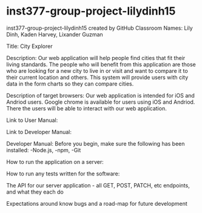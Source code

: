 # inst377-group-project-lilydinh15
inst377-group-project-lilydinh15 created by GitHub Classroom
Names: Lily Dinh, Kaden Harvey, Lixander Guzman

Title: City Explorer

Description: Our web application will help people find cities that fit their living standards. The people who will benefit from this application are those who are looking for a new city to live in or visit and want to compare it to their current location and others. This system will provide users with city data in the form charts so they can compare cities.

Description of target browsers: Our web application is intended for iOS and Andriod users. Google chrome is available for users using iOS and Andriod. There the users will be able to interact with our web application.

Link to User Manual:

Link to Developer Manual:

Developer Manual: Before you begin, make sure the following has been installed: -Node.js, -npm, -Git

How to run the application on a server:

How to run any tests written for the software:

The API for our server application - all GET, POST, PATCH, etc endpoints, and what they each do

Expectations around know bugs and a road-map for future development
